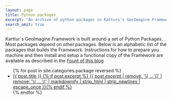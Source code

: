 ```yaml
---
layout: page
title: Python packages
excerpt: "An archive of python packages in Katturs's GeoImagine Framework"
search_omit: true
---
```


Karttur´s GeoImagine Framework is built around a set of Python Packages. Most packages depend on other packages. Below is an alphabetic list of the packages that builds the Framework. Instructions for how to prepare you machine and then install and setup a functional copy of the Framework are available as described in the [Fount of this blog](../../)

<ul class="post-list">
{% for post in site.categories.package reversed %}
  <li><article><a href="{{ site.url }}/package/{{ post.packageurl }}">{{ post.title }} {% if post.excerpt %} <span class="excerpt">{{ post.excerpt | remove: '\[ ... \]' | remove: '\( ... \)' | markdownify | strip_html | strip_newlines | escape_once }}</span>{% endif %}</a></article></li>
{% endfor %}
</ul>

